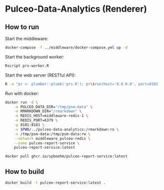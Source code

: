 # Pulceo-Data-Analytics (Renderer)

## How to run

Start the middleware:

```bash
docker-compose -f ../middleware/docker-compose.yml up -d
```

Start the background worker:

```bash
Rscript prs-worker.R
```

Start the web server (RESTful API):

```bash
R -e "pr <- plumber::plumb('prs.R'); pr\$run(host='0.0.0.0', port=8181)"
```

Run with docker:

```bash
docker run -d \
    -e PULCEO_DATA_DIR="/tmp/psm-data" \
    -e RMARKDOWN_DIR="/rmarkdown" \
    -e REDIS_HOST=middleware-redis-1 \
    -e REDIS_PORT=6379 \
    -p 8181:8181 \
    -v $PWD/../pulceo-data-analytics:/rmarkdown:ro \
    -v /tmp/psm-data:/tmp/psm-data:rw \
    --network middleware_pulceo-redis \
    --name pulceo-report-service \
    pulceo-report-service:latest
```

```bash
docker pull ghcr.io/spboehm/pulceo-report-service:latest
```

## How to build

```bash
docker build -t pulceo-report-service:latest .
```
